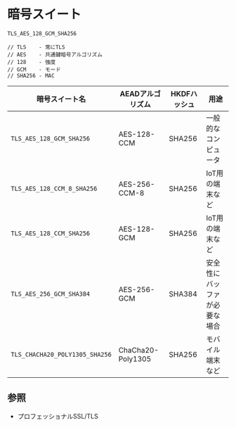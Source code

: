 # 暗号スイート

```
TLS_AES_128_GCM_SHA256

// TLS    - 常にTLS
// AES    - 共通鍵暗号アルゴリズム
// 128    - 強度
// GCM    - モード
// SHA256 - MAC
```

| 暗号スイート名                 | AEADアルゴリズム  | HKDFハッシュ | 用途                         |
| -                              | -                 | -            | -                            |
| `TLS_AES_128_GCM_SHA256`       | AES-128-CCM       | SHA256       | 一般的なコンピュータ         |
| `TLS_AES_128_CCM_8_SHA256`     | AES-256-CCM-8     | SHA256       | IoT用の端末など              |
| `TLS_AES_128_CCM_SHA256`       | AES-128-GCM       | SHA256       | IoT用の端末など              |
| `TLS_AES_256_GCM_SHA384`       | AES-256-GCM       | SHA384       | 安全性にバッファが必要な場合 |
| `TLS_CHACHA20_POLY1305_SHA256` | ChaCha20-Poly1305 | SHA256       | モバイル端末など             |

## 参照
- プロフェッショナルSSL/TLS
